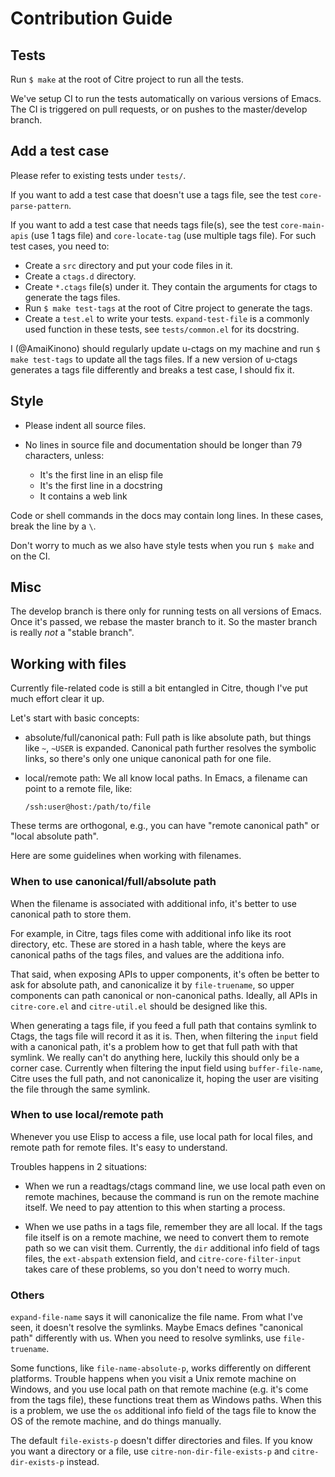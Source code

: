 # Contribution Guide

## Tests

Run `$ make` at the root of Citre project to run all the tests.

We've setup CI to run the tests automatically on various versions of Emacs. The
CI is triggered on pull requests, or on pushes to the master/develop branch.

## Add a test case

Please refer to existing tests under `tests/`.

If you want to add a test case that doesn't use a tags file, see the test
`core-parse-pattern`.

If you want to add a test case that needs tags file(s), see the test
`core-main-apis` (use 1 tags file) and `core-locate-tag` (use multiple tags
file). For such test cases, you need to:

- Create a `src` directory and put your code files in it.
- Create a `ctags.d` directory.
- Create `*.ctags` file(s) under it. They contain the arguments for ctags to
  generate the tags files.
- Run `$ make test-tags` at the root of Citre project to generate the tags.
- Create a `test.el` to write your tests. `expand-test-file` is a commonly used
  function in these tests, see `tests/common.el` for its docstring.

I (@AmaiKinono) should regularly update u-ctags on my machine and run `$ make
test-tags` to update all the tags files. If a new version of u-ctags generates
a tags file differently and breaks a test case, I should fix it.

## Style

- Please indent all source files.

- No lines in source file and documentation should be longer than 79
  characters, unless:

  - It's the first line in an elisp file
  - It's the first line in a docstring
  - It contains a web link

Code or shell commands in the docs may contain long lines. In these cases,
break the line by a `\`.

Don't worry to much as we also have style tests when you run `$ make` and on
the CI.

## Misc

The develop branch is there only for running tests on all versions of Emacs.
Once it's passed, we rebase the master branch to it. So the master branch is
really *not* a "stable branch".

## Working with files

Currently file-related code is still a bit entangled in Citre, though I've put
much effort clear it up.

Let's start with basic concepts:

- absolute/full/canonical path: Full path is like absolute path, but things
  like `~`, `~USER` is expanded. Canonical path further resolves the symbolic
  links, so there's only one unique canonical path for one file.

- local/remote path: We all know local paths. In Emacs, a filename can point to
  a remote file, like:

  ```
  /ssh:user@host:/path/to/file
  ```

These terms are orthogonal, e.g., you can have "remote canonical path" or
"local absolute path".

Here are some guidelines when working with filenames.

### When to use canonical/full/absolute path

When the filename is associated with additional info, it's better to use
canonical path to store them.

For example, in Citre, tags files come with additional info like its root
directory, etc. These are stored in a hash table, where the keys are canonical
paths of the tags files, and values are the additiona info.

That said, when exposing APIs to upper components, it's often be better to ask
for absolute path, and canonicalize it by `file-truename`, so upper components
can path canonical or non-canonical paths. Ideally, all APIs in `citre-core.el`
and `citre-util.el` should be designed like this.

When generating a tags file, if you feed a full path that contains symlink to
Ctags, the tags file will record it as it is. Then, when filtering the `input`
field with a canonical path, it's a problem how to get that full path with that
symlink. We really can't do anything here, luckily this should only be a corner
case. Currently when filtering the input field using `buffer-file-name`, Citre
uses the full path, and not canonicalize it, hoping the user are visiting the
file through the same symlink.

### When to use local/remote path

Whenever you use Elisp to access a file, use local path for local files, and
remote path for remote files. It's easy to understand.

Troubles happens in 2 situations:

- When we run a readtags/ctags command line, we use local path even on remote
  machines, because the command is run on the remote machine itself. We need to
  pay attention to this when starting a process.

- When we use paths in a tags file, remember they are all local. If the tags
  file itself is on a remote machine, we need to convert them to remote path so
  we can visit them. Currently, the `dir` additional info field of tags files,
  the `ext-abspath` extension field, and `citre-core-filter-input` takes care
  of these problems, so you don't need to worry much.

### Others

`expand-file-name` says it will canonicalize the file name. From what I've
seen, it doesn't resolve the symlinks. Maybe Emacs defines "canonical path"
differently with us. When you need to resolve symlinks, use `file-truename`.

Some functions, like `file-name-absolute-p`, works differently on different
platforms. Trouble happens when you visit a Unix remote machine on Windows, and
you use local path on that remote machine (e.g. it's come from the tags file),
these functions treat them as Windows paths. When this is a problem, we use the
`os` additional info field of the tags file to know the OS of the remote
machine, and do things manually.

The default `file-exists-p` doesn't differ directories and files. If you know
you want a directory or a file, use `citre-non-dir-file-exists-p` and
`citre-dir-exists-p` instead.
